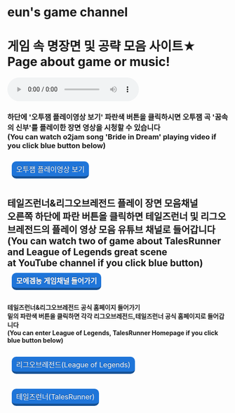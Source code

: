 # eun's game channel
<html>

<head>
<style>
.btn{text-decoration: none; font-size:1rem; color:white; padding:5px 10px 5px 10px;
margin:10px; display:inline-block; border-radius: 10px; transition:all 0.1s; text-shadow: 0px -1px rgba(0,0,0,0.44);}
.btn:active{transform:translateY(10px);}
.btn.blue{background-color:#1f75d9; border-bottom:5px solid #165195;}
.btn.blue:active{border-bottom:2px solid #165195;}
</style>
</head>
<body>
<body background="배경수정.png">                     

<h1>게임 속 명장면 및 공략 모음 사이트★ Page about game or music!</h1>
<audio src="게임채널 배경음악.mp3" controls autoplay></audio>
<h3>하단에 '오투잼 플레이영상 보기' 파란색 버튼을 클릭하시면 오투잼 곡 '꿈속의 신부'를 플레이한 장면 영상을 시청할 수 있습니다
<br>(You can watch o2jam song 'Bride in Dream' playing video if you click blue button below)</h3>
<a class="btn blue" href="https://www.youtube.com/watch?v=fsxaGLUBmek&t=5s" target="_blank">오투잼 플레이영상 보기</a>

<h2>테일즈런너&리그오브레전드 플레이 장면 모음채널<br>
오른쪽 하단에 파란 버튼을 클릭하면 테일즈런너 및 리그오브레전드의 플레이 영상 모음 유튜브 채널로 들어갑니다
<br>(You can watch two of game about TalesRunner and League of Legends great scene 
<br>at YouTube channel if you click blue button)
<a class="btn blue" href="https://www.youtube.com/user/dmsdud95" target="_blank">모에겜뇽 게임채널 들어가기</a>
</h2>


<h4>테일즈런너&리그오브레전드 공식 홈페이지 들어가기<br>
밑의 파란색 버튼을 클릭하면 각각 리그오브레전드,테일즈런너 공식 홈페이지로 들어갑니다
<br>(You can enter League of Legends, TalesRunner Homepage if you click blue button below)
</h4>
<a class="btn blue" href="https://leagueoflegends.co.kr/" target="_blank">리그오브레전드(League of Legends)</a>

<a class="btn blue" href="http://tr.game.onstove.com/index.asp" target="_blank">테일즈런너(TalesRunner)</a>

</html>
